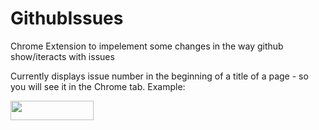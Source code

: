 GithubIssues
============

Chrome Extension to impelement some changes in the way github show/iteracts with issues

Currently displays issue number in the beginning of a title of a page - so you will see it in the Chrome tab.
Example: 

<img class="embeddedObject" src="http://content.screencast.com/users/slaFFik/folders/Jing/media/68893eb1-28ca-4d44-8d1b-0145154ecf55/2013-01-15_1837.png" width="133" height="31" border="0" />
